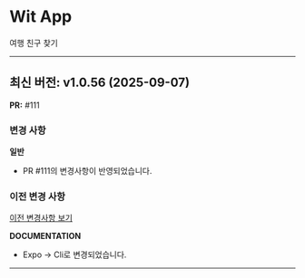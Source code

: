 # Wit App

여행 친구 찾기

---

## 최신 버전: v1.0.56 (2025-09-07)

**PR:** #111

### 변경 사항

**일반**
- PR #111의 변경사항이 반영되었습니다.

### 이전 변경 사항

[이전 변경사항 보기](PREVIOUS_CHANGES.md)

**DOCUMENTATION**

- Expo -> Cli로 변경되었습니다.

---

<!-- [이전 변경사항 보기](PREVIOUS_CHANGES.md) -->
